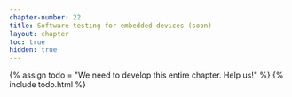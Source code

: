```yaml
---
chapter-number: 22
title: Software testing for embedded devices (soon)
layout: chapter
toc: true
hidden: true
---
```


{% assign todo = "We need to develop this entire chapter. Help us!" %}
{% include todo.html %}

